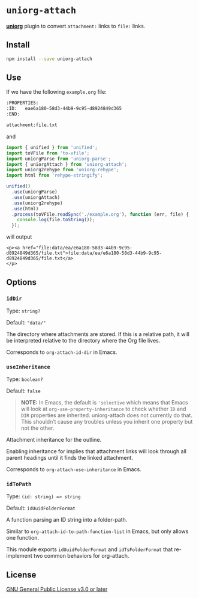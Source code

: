 # `uniorg-attach`

**[uniorg](https://github.com/rasendubi/uniorg)** plugin to convert `attachment:` links to `file:` links.

## Install

```sh
npm install --save uniorg-attach
```

## Use

If we have the following `example.org` file:

```org
:PROPERTIES:
:ID:   eae6a180-58d3-44b9-9c95-d8924849d365
:END:

attachment:file.txt
```

and

```js
import { unified } from 'unified';
import toVFile from 'to-vfile';
import uniorgParse from 'uniorg-parse';
import { uniorgAttach } from 'uniorg-attach';
import uniorg2rehype from 'uniorg-rehype';
import html from 'rehype-stringify';

unified()
  .use(uniorgParse)
  .use(uniorgAttach)
  .use(uniorg2rehype)
  .use(html)
  .process(toVFile.readSync('./example.org'), function (err, file) {
    console.log(file.toString());
  });
```

will output

```
<p><a href="file:data/ea/e6a180-58d3-44b9-9c95-d8924849d365/file.txt">file:data/ea/e6a180-58d3-44b9-9c95-d8924849d365/file.txt</a>
</p>
```

## Options

### `idDir`

Type: `string?`

Default: `"data/"`

The directory where attachments are stored. If this is a relative path, it will be interpreted relative to the directory where the Org file lives.

Corresponds to `org-attach-id-dir` in Emacs.

### `useInheritance`

Type: `boolean?`

Default: `false`

> **NOTE:** In Emacs, the default is `'selective` which means that Emacs will look at `org-use-property-inheritance` to check whether `ID` and `DIR` properties are inherited. uniorg-attach does not currently do that. This shouldn’t cause any troubles unless you inherit one property but not the other.

Attachment inheritance for the outline.

Enabling inheritance for implies that attachment links will look through all parent headings until it finds the linked attachment.

Corresponds to `org-attach-use-inheritance` in Emacs.

### `idToPath`

Type: `(id: string) => string`

Default: `idUuidFolderFormat`

A function parsing an ID string into a folder-path.

Similar to `org-attach-id-to-path-function-list` in Emacs, but only allows one function.

This module exports `idUuidFolderFormat` and `idTsFolderFormat` that re-implement two common behaviors for org-attach.

## License

[GNU General Public License v3.0 or later](./LICENSE)
